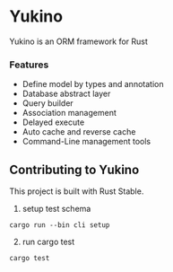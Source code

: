 # Yukino
Yukino is an ORM framework for Rust

### Features
* Define model by types and annotation
* Database abstract layer
* Query builder
* Association management
* Delayed execute
* Auto cache and reverse cache
* Command-Line management tools

## Contributing to Yukino
This project is built with Rust Stable.
1. setup test schema
```shell script
cargo run --bin cli setup
```
2. run cargo test
```shell script
cargo test
```
